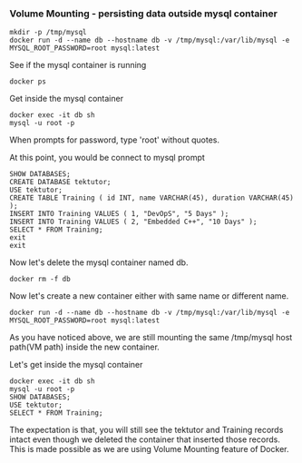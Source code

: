 ### Volume Mounting - persisting data outside mysql container
```
mkdir -p /tmp/mysql
docker run -d --name db --hostname db -v /tmp/mysql:/var/lib/mysql -e MYSQL_ROOT_PASSWORD=root mysql:latest
```

See if the mysql container is running
```
docker ps
```

Get inside the mysql container
```
docker exec -it db sh
mysql -u root -p
```
When prompts for password, type 'root' without quotes.

At this point, you would be connect to mysql prompt
```
SHOW DATABASES;
CREATE DATABASE tektutor;
USE tektutor;
CREATE TABLE Training ( id INT, name VARCHAR(45), duration VARCHAR(45) );
INSERT INTO Training VALUES ( 1, "DevOpS", "5 Days" );
INSERT INTO Training VALUES ( 2, "Embedded C++", "10 Days" );
SELECT * FROM Training;
exit
exit
```

Now let's delete the mysql container named db.
```
docker rm -f db
```

Now let's create a new container either with same name or different name. 
```
docker run -d --name db --hostname db -v /tmp/mysql:/var/lib/mysql -e MYSQL_ROOT_PASSWORD=root mysql:latest
```

As you have noticed above, we are still mounting the same /tmp/mysql host path(VM path) inside the new container.

Let's get inside the mysql container
```
docker exec -it db sh
mysql -u root -p
SHOW DATABASES;
USE tektutor;
SELECT * FROM Training;
```
The expectation is that, you will still see the tektutor and Training records intact even though we deleted the container that inserted those records.  This is made possible as we are using Volume Mounting feature of Docker.
